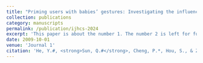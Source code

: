 ```yaml
---
title: "Priming users with babies’ gestures: Investigating the influences of priming with different development origin of image schemas in gesture elicitation study"
collection: publications
category: manuscripts
permalink: /publication/ijhcs-2024
excerpt: 'This paper is about the number 1. The number 2 is left for future work.'
date: 2009-10-01
venue: 'Journal 1'
citation: 'He, Y.#, <strong>Sun, Q.#</strong>, Cheng, P.*, Hou, S., & Zhou, L. (2024). Priming users with babies’ gestures: Investigating the influences of priming with different development origin of image schemas in gesture elicitation study. <I>International Journal of Human-Computer Studies</I>, 189, 103288. [[Paper]]https://doi.org/10.1016/j.ijhcs.2024.103288'
---
```


